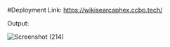 
#Deployment Link: https://wikisearcaphex.ccbp.tech/

Output:

![Screenshot (214)](https://github.com/user-attachments/assets/12870844-4026-4a24-a210-0fab213b3fea)
